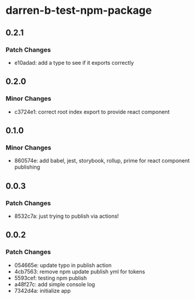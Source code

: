 # darren-b-test-npm-package

## 0.2.1

### Patch Changes

- e10adad: add a type to see if it exports correctly

## 0.2.0

### Minor Changes

- c3724e1: correct root index export to provide react component

## 0.1.0

### Minor Changes

- 860574e: add babel, jest, storybook, rollup, prime for react component publishing

## 0.0.3

### Patch Changes

- 8532c7a: just trying to publish via actions!

## 0.0.2

### Patch Changes

- 054665e: update typo in publish action
- 4cb7563: remove npm update publish yml for tokens
- 5593cef: testing npm publish
- a48f27c: add simple console log
- 7342d4a: initialize app
